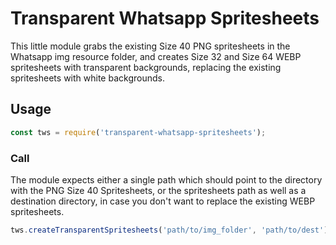 # Transparent Whatsapp Spritesheets

This little module grabs the existing Size 40 PNG spritesheets in the Whatsapp img resource folder, and creates Size 32 and Size 64 WEBP spritesheets with transparent backgrounds, replacing the existing spritesheets with white backgrounds.

## Usage

```javascript
const tws = require('transparent-whatsapp-spritesheets');
```

### Call
The module expects either a single path which should point to the directory with the PNG Size 40 Spritesheets, or the spritesheets path as well as a destination directory, in case you don't want to replace the existing WEBP spritesheets.


```javascript
tws.createTransparentSpritesheets('path/to/img_folder', 'path/to/dest');
```